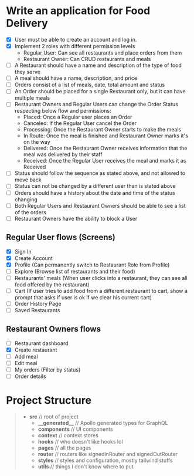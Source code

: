 # Write an application for Food Delivery

- [x] User must be able to create an account and log in.
- [x] Implement 2 roles with different permission levels
  - Regular User: Can see all restaurants and place orders from them
  - Restaurant Owner: Can CRUD restaurants and meals
- [ ] A Restaurant should have a name and description of the type of food they serve
- [ ] A meal should have a name, description, and price
- [ ] Orders consist of a list of meals, date, total amount and status
- [ ] An Order should be placed for a single Restaurant only, but it can have multiple meals
- [ ] Restaurant Owners and Regular Users can change the Order Status respecting below flow and permissions:
  - Placed: Once a Regular user places an Order
  - Canceled: If the Regular User cancel the Order
  - Processing: Once the Restaurant Owner starts to make the meals
  - In Route: Once the meal is finished and Restaurant Owner marks it's on the way
  - Delivered: Once the Restaurant Owner receives information that the meal was delivered by their staff
  - Received: Once the Regular User receives the meal and marks it as Received
- [ ] Status should follow the sequence as stated above, and not allowed to move back
- [ ] Status can not be changed by a different user than is stated above
- [ ] Orders should have a history about the date and time of the status changing
- [ ] Both Regular Users and Restaurant Owners should be able to see a list of the orders
- [ ] Restaurant Owners have the ability to block a User

## Regular User flows (Screens)

- [x] Sign In
- [x] Create Account
- [x] Profile (Can permanently switch to Restaurant Role from Profile)
- [ ] Explore (Browse list of restaurants and their food)
- [ ] Restaurants' meals (When user clicks into a restaurant, they can see all food offered by the restaurant)
- [ ] Cart (If user tries to add food from a different restaurant to cart, show a prompt that asks if user is ok if we clear his current cart)
- [ ] Order History Page
- [ ] Saved Restaurants

## Restaurant Owners flows

- [ ] Restaurant dashboard
- [x] Create restaurant
- [ ] Add meal
- [ ] Edit meal
- [ ] My orders (Filter by status)
- [ ] Order details

# Project Structure

> - **src** // root of project
>   - **\_\_generated\_\_** // Apollo generated types for GraphQL
>   - **components** // UI components
>   - **context** // context stores
>   - **hooks** // who doesn't like hooks lol
>   - **pages** // all the pages
>   - **router** // routers like signedInRouter and signedOutRouter
>   - **styles** // styles and configuration, mostly tailwind stuffs
>   - **utils** // things I don't know where to put
